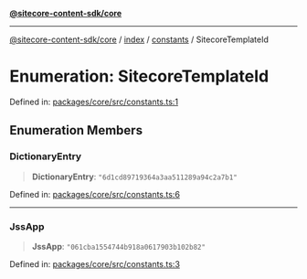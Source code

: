 [**@sitecore-content-sdk/core**](../../../../README.md)

***

[@sitecore-content-sdk/core](../../../../README.md) / [index](../../../README.md) / [constants](../README.md) / SitecoreTemplateId

# Enumeration: SitecoreTemplateId

Defined in: [packages/core/src/constants.ts:1](https://github.com/Sitecore/xmc-jss-dev/blob/6619215c196ddf4b0e5218da4ae20a7b80c4f154/packages/core/src/constants.ts#L1)

## Enumeration Members

### DictionaryEntry

> **DictionaryEntry**: `"6d1cd89719364a3aa511289a94c2a7b1"`

Defined in: [packages/core/src/constants.ts:6](https://github.com/Sitecore/xmc-jss-dev/blob/6619215c196ddf4b0e5218da4ae20a7b80c4f154/packages/core/src/constants.ts#L6)

***

### JssApp

> **JssApp**: `"061cba1554744b918a0617903b102b82"`

Defined in: [packages/core/src/constants.ts:3](https://github.com/Sitecore/xmc-jss-dev/blob/6619215c196ddf4b0e5218da4ae20a7b80c4f154/packages/core/src/constants.ts#L3)
